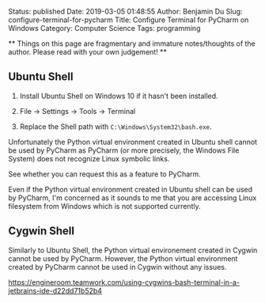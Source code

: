 Status: published
Date: 2019-03-05 01:48:55
Author: Benjamin Du
Slug: configure-terminal-for-pycharm
Title: Configure Terminal for PyCharm on Windows
Category: Computer Science
Tags: programming

**
Things on this page are fragmentary and immature notes/thoughts of the author.
Please read with your own judgement!
**

## Ubuntu Shell

1. Install Ubuntu Shell on Windows 10 if it hasn't been installed.

2. File -> Settings -> Tools -> Terminal 

3. Replace the Shell path with `C:\Windows\System32\bash.exe`.


Unfortunately the Python virtual environment created in Ubuntu shell cannot be used by PyCharm
as PyCharm (or more precisely, the Windows File System) does not recognize Linux symbolic links.


See whether you can request this as a feature to PyCharm.


Even if the Python virtual environment created in Ubuntu shell can be used by PyCharm,
I'm concerned as it sounds to me that you are accessing Linux filesystem from Windows
which is not supported currently.



## Cygwin Shell

Similarly to Ubuntu Shell, 
the Python virtual environement created in Cygwin cannot be used by PyCharm.
However, 
the Python virtual environment created by PyCharm cannot be used in Cygwin without any issues.



https://engineroom.teamwork.com/using-cygwins-bash-terminal-in-a-jetbrains-ide-d22dd71b52b4

